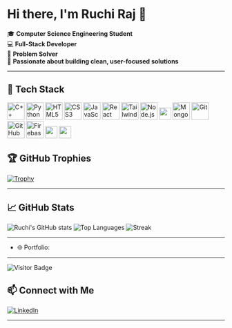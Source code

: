 # Hi there, I'm Ruchi Raj 👋

🎓 **Computer Science Engineering Student**  
💻 **Full-Stack Developer**  
🧩 **Problem Solver**  
🌱 **Passionate about building clean, user-focused solutions**

---
## 🚀 Tech Stack

<p align="left">
  <!-- Languages -->
  <img src="https://cdn.jsdelivr.net/gh/devicons/devicon/icons/cplusplus/cplusplus-original.svg" width="40" alt="C++"/>
  <img src="https://cdn.jsdelivr.net/gh/devicons/devicon/icons/python/python-original.svg" width="40" alt="Python"/>

  <!-- Frontend -->
  <img src="https://cdn.jsdelivr.net/gh/devicons/devicon/icons/html5/html5-original.svg" width="40" alt="HTML5"/>
  <img src="https://cdn.jsdelivr.net/gh/devicons/devicon/icons/css3/css3-original.svg" width="40" alt="CSS3"/>
  <img src="https://cdn.jsdelivr.net/gh/devicons/devicon/icons/javascript/javascript-original.svg" width="40" alt="JavaScript"/>
  <img src="https://cdn.jsdelivr.net/gh/devicons/devicon/icons/react/react-original.svg" width="40" alt="React"/>
  <img src="https://www.vectorlogo.zone/logos/tailwindcss/tailwindcss-icon.svg" width="40" alt="Tailwind CSS"/>

  <!-- Backend -->
  <img src="https://cdn.jsdelivr.net/gh/devicons/devicon/icons/nodejs/nodejs-original.svg" width="40" alt="Node.js"/>
  <img src="https://img.shields.io/badge/Express.js-000000?style=for-the-badge&logo=express&logoColor=white" height="28"/>
  <img src="https://cdn.jsdelivr.net/gh/devicons/devicon/icons/mongodb/mongodb-original.svg" width="40" alt="MongoDB"/>

  <!-- Tools -->
  <img src="https://cdn.jsdelivr.net/gh/devicons/devicon/icons/git/git-original.svg" width="40" alt="Git"/>
  <img src="https://github.githubassets.com/images/modules/logos_page/GitHub-Mark.png" width="40" alt="GitHub"/>
  <img src="https://cdn.jsdelivr.net/gh/devicons/devicon/icons/firebase/firebase-plain.svg" width="40" alt="Firebase"/>
  <img src="https://img.shields.io/badge/Vercel-000000?style=for-the-badge&logo=vercel&logoColor=white" height="28"/>
  <img src="https://img.shields.io/badge/Render-2C4E80?style=for-the-badge&logo=render&logoColor=white" height="28"/>
</p>


## 🏆 GitHub Trophies

[![Trophy](https://github-profile-trophy.vercel.app/?username=rruchi123&theme=gruvbox&no-frame=true&row=1)](https://github.com/ryo-ma/github-profile-trophy)

---

## 📈 GitHub Stats

![Ruchi's GitHub stats](https://github-readme-stats.vercel.app/api?username=rruchi123&show_icons=true&theme=tokyonight&hide_border=true)
![Top Languages](https://github-readme-stats.vercel.app/api/top-langs/?username=rruchi123&layout=compact&theme=tokyonight&hide_border=true)
![Streak](https://github-readme-streak-stats.herokuapp.com/?user=rruchi123&theme=tokyonight&hide_border=true)

---


- 🌐 Portfolio:

---

![Visitor Badge](https://komarev.com/ghpvc/?username=rruchi123&label=Profile%20views&color=blue&style=flat)


## 📫 Connect with Me

[![LinkedIn](https://img.shields.io/badge/LinkedIn-blue?logo=linkedin&logoColor=white)](https://www.linkedin.com/in/ruchi-raj-774805282/)

---


